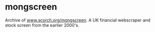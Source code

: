 # mongscreen
Archive of www.scorch.org/mongscreen. A UK financial webscraper and stock screen from the earlier 2000's.
